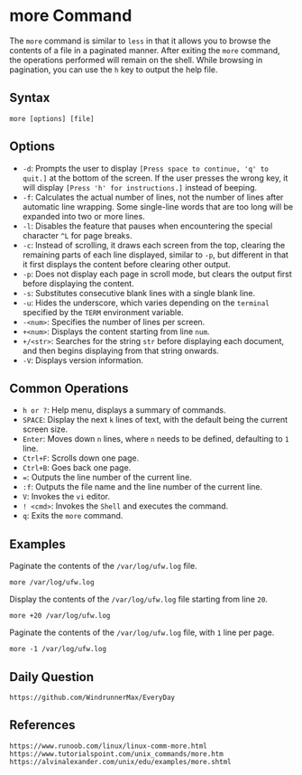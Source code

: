 # more Command
The `more` command is similar to `less` in that it allows you to browse the contents of a file in a paginated manner. After exiting the `more` command, the operations performed will remain on the shell. While browsing in pagination, you can use the `h` key to output the help file.

## Syntax
```shell
more [options] [file]
```

## Options
* `-d`: Prompts the user to display `[Press space to continue, 'q' to quit.]` at the bottom of the screen. If the user presses the wrong key, it will display `[Press 'h' for instructions.]` instead of beeping.
* `-f`: Calculates the actual number of lines, not the number of lines after automatic line wrapping. Some single-line words that are too long will be expanded into two or more lines.
* `-l`: Disables the feature that pauses when encountering the special character `^L` for page breaks.
* `-c`: Instead of scrolling, it draws each screen from the top, clearing the remaining parts of each line displayed, similar to `-p`, but different in that it first displays the content before clearing other output.
* `-p`: Does not display each page in scroll mode, but clears the output first before displaying the content.
* `-s`: Substitutes consecutive blank lines with a single blank line.
* `-u`: Hides the underscore, which varies depending on the `terminal` specified by the `TERM` environment variable.
* `-<num>`: Specifies the number of lines per screen.
* `+<num>`: Displays the content starting from line `num`.
* `+/<str>`: Searches for the string `str` before displaying each document, and then begins displaying from that string onwards.
* `-V`: Displays version information.

## Common Operations
* `h or ?`: Help menu, displays a summary of commands.
* `SPACE`: Display the next `k` lines of text, with the default being the current screen size.
* `Enter`: Moves down `n` lines, where `n` needs to be defined, defaulting to `1` line.
* `Ctrl+F`: Scrolls down one page.
* `Ctrl+B`: Goes back one page.
* `=`: Outputs the line number of the current line.
* `:f`: Outputs the file name and the line number of the current line.
* `V`: Invokes the `vi` editor.
* `! <cmd>`: Invokes the `Shell` and executes the command.
* `q`: Exits the `more` command.

## Examples
Paginate the contents of the `/var/log/ufw.log` file.
```shell
more /var/log/ufw.log
```

Display the contents of the `/var/log/ufw.log` file starting from line `20`.
```shell
more +20 /var/log/ufw.log
```

Paginate the contents of the `/var/log/ufw.log` file, with `1` line per page.
```shell
more -1 /var/log/ufw.log
```

## Daily Question
```
https://github.com/WindrunnerMax/EveryDay
```

## References
```
https://www.runoob.com/linux/linux-comm-more.html
https://www.tutorialspoint.com/unix_commands/more.htm
https://alvinalexander.com/unix/edu/examples/more.shtml
```